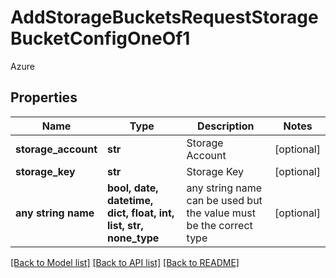 # AddStorageBucketsRequestStorageBucketConfigOneOf1

Azure

## Properties
Name | Type | Description | Notes
------------ | ------------- | ------------- | -------------
**storage_account** | **str** | Storage Account | [optional] 
**storage_key** | **str** | Storage Key | [optional] 
**any string name** | **bool, date, datetime, dict, float, int, list, str, none_type** | any string name can be used but the value must be the correct type | [optional]

[[Back to Model list]](../README.md#documentation-for-models) [[Back to API list]](../README.md#documentation-for-api-endpoints) [[Back to README]](../README.md)



